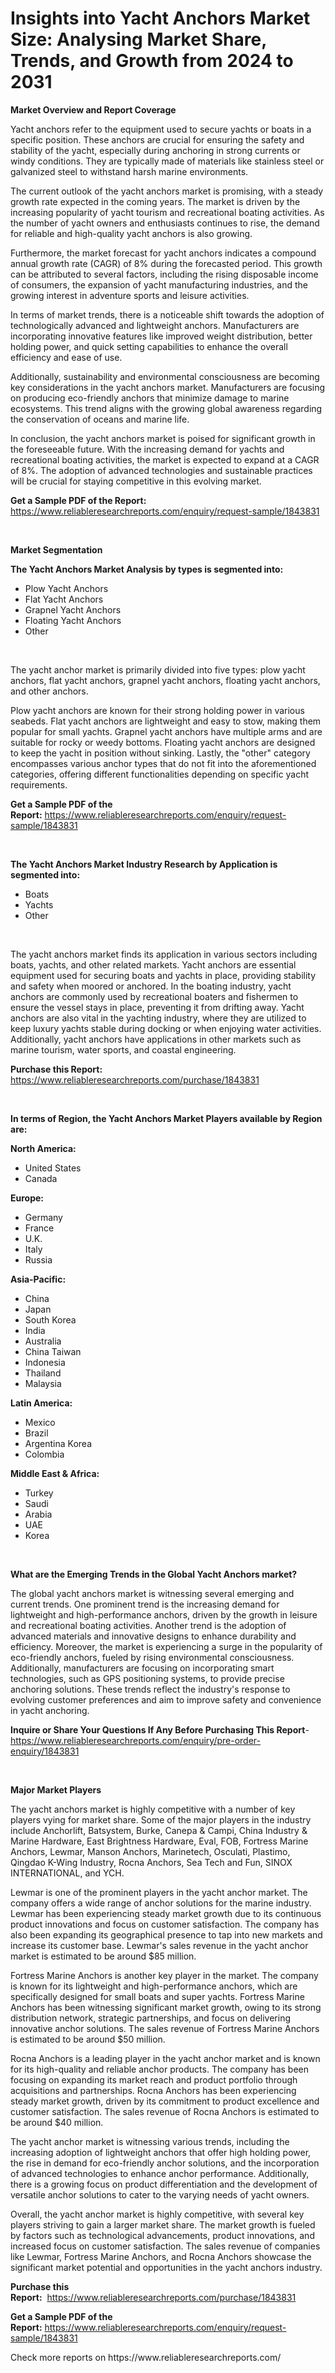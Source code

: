 <p><h1>Insights into Yacht Anchors Market Size: Analysing Market Share, Trends, and Growth from 2024 to 2031</h1></p><p><strong>Market Overview and Report Coverage</strong></p>
<p><p>Yacht anchors refer to the equipment used to secure yachts or boats in a specific position. These anchors are crucial for ensuring the safety and stability of the yacht, especially during anchoring in strong currents or windy conditions. They are typically made of materials like stainless steel or galvanized steel to withstand harsh marine environments.</p><p>The current outlook of the yacht anchors market is promising, with a steady growth rate expected in the coming years. The market is driven by the increasing popularity of yacht tourism and recreational boating activities. As the number of yacht owners and enthusiasts continues to rise, the demand for reliable and high-quality yacht anchors is also growing.</p><p>Furthermore, the market forecast for yacht anchors indicates a compound annual growth rate (CAGR) of 8% during the forecasted period. This growth can be attributed to several factors, including the rising disposable income of consumers, the expansion of yacht manufacturing industries, and the growing interest in adventure sports and leisure activities.</p><p>In terms of market trends, there is a noticeable shift towards the adoption of technologically advanced and lightweight anchors. Manufacturers are incorporating innovative features like improved weight distribution, better holding power, and quick setting capabilities to enhance the overall efficiency and ease of use.</p><p>Additionally, sustainability and environmental consciousness are becoming key considerations in the yacht anchors market. Manufacturers are focusing on producing eco-friendly anchors that minimize damage to marine ecosystems. This trend aligns with the growing global awareness regarding the conservation of oceans and marine life.</p><p>In conclusion, the yacht anchors market is poised for significant growth in the foreseeable future. With the increasing demand for yachts and recreational boating activities, the market is expected to expand at a CAGR of 8%. The adoption of advanced technologies and sustainable practices will be crucial for staying competitive in this evolving market.</p></p>
<p><strong>Get a Sample PDF of the Report:</strong> <a href="https://www.reliableresearchreports.com/enquiry/request-sample/1843831">https://www.reliableresearchreports.com/enquiry/request-sample/1843831</a></p>
<p>&nbsp;</p>
<p><strong>Market Segmentation</strong></p>
<p><strong>The Yacht Anchors Market Analysis by types is segmented into:</strong></p>
<p><ul><li>Plow Yacht Anchors</li><li>Flat Yacht Anchors</li><li>Grapnel Yacht Anchors</li><li>Floating Yacht Anchors</li><li>Other</li></ul></p>
<p>&nbsp;</p>
<p><p>The yacht anchor market is primarily divided into five types: plow yacht anchors, flat yacht anchors, grapnel yacht anchors, floating yacht anchors, and other anchors. </p><p>Plow yacht anchors are known for their strong holding power in various seabeds. Flat yacht anchors are lightweight and easy to stow, making them popular for small yachts. Grapnel yacht anchors have multiple arms and are suitable for rocky or weedy bottoms. Floating yacht anchors are designed to keep the yacht in position without sinking. Lastly, the "other" category encompasses various anchor types that do not fit into the aforementioned categories, offering different functionalities depending on specific yacht requirements.</p></p>
<p><strong>Get a Sample PDF of the Report:</strong>&nbsp;<a href="https://www.reliableresearchreports.com/enquiry/request-sample/1843831">https://www.reliableresearchreports.com/enquiry/request-sample/1843831</a></p>
<p>&nbsp;</p>
<p><strong>The Yacht Anchors Market Industry Research by Application is segmented into:</strong></p>
<p><ul><li>Boats</li><li>Yachts</li><li>Other</li></ul></p>
<p>&nbsp;</p>
<p><p>The yacht anchors market finds its application in various sectors including boats, yachts, and other related markets. Yacht anchors are essential equipment used for securing boats and yachts in place, providing stability and safety when moored or anchored. In the boating industry, yacht anchors are commonly used by recreational boaters and fishermen to ensure the vessel stays in place, preventing it from drifting away. Yacht anchors are also vital in the yachting industry, where they are utilized to keep luxury yachts stable during docking or when enjoying water activities. Additionally, yacht anchors have applications in other markets such as marine tourism, water sports, and coastal engineering.</p></p>
<p><strong>Purchase this Report:</strong>&nbsp; <a href="https://www.reliableresearchreports.com/purchase/1843831">https://www.reliableresearchreports.com/purchase/1843831</a></p>
<p>&nbsp;</p>
<p><strong>In terms of Region, the Yacht Anchors Market Players available by Region are:</strong></p>
<p>
    <p> <strong> North America: </strong>
        <ul>
            <li>United States</li>
            <li>Canada</li>
        </ul>
        </p> 
    <p> <strong> Europe: </strong>
        <ul>
            <li>Germany</li>
            <li>France</li>
            <li>U.K.</li>
            <li>Italy</li>
            <li>Russia</li>
        </ul>
        </p> 
    <p> <strong> Asia-Pacific: </strong>
        <ul>
            <li>China</li>
            <li>Japan</li>
            <li>South Korea</li>
            <li>India</li>
            <li>Australia</li>
            <li>China Taiwan</li>
            <li>Indonesia</li>
            <li>Thailand</li>
            <li>Malaysia</li>
        </ul>
        </p> 
    <p> <strong> Latin America: </strong>
        <ul>
            <li>Mexico</li>
            <li>Brazil</li>
            <li>Argentina Korea</li>
            <li>Colombia</li>
        </ul>
        </p> 
    <p> <strong> Middle East & Africa: </strong>
        <ul>
            <li>Turkey</li>
            <li>Saudi</li>
            <li>Arabia</li>
            <li>UAE</li>
            <li>Korea</li>
        </ul>
    </p>
    </p>
<p>&nbsp;</p>
<p><strong>What are the Emerging Trends in the Global Yacht Anchors market?</strong></p>
<p><p>The global yacht anchors market is witnessing several emerging and current trends. One prominent trend is the increasing demand for lightweight and high-performance anchors, driven by the growth in leisure and recreational boating activities. Another trend is the adoption of advanced materials and innovative designs to enhance durability and efficiency. Moreover, the market is experiencing a surge in the popularity of eco-friendly anchors, fueled by rising environmental consciousness. Additionally, manufacturers are focusing on incorporating smart technologies, such as GPS positioning systems, to provide precise anchoring solutions. These trends reflect the industry's response to evolving customer preferences and aim to improve safety and convenience in yacht anchoring.</p></p>
<p><strong>Inquire or Share Your Questions If Any Before Purchasing This Report</strong>- <a href="https://www.reliableresearchreports.com/enquiry/pre-order-enquiry/1843831">https://www.reliableresearchreports.com/enquiry/pre-order-enquiry/1843831</a></p>
<p>&nbsp;</p>
<p><strong>Major Market Players</strong></p>
<p><p>The yacht anchors market is highly competitive with a number of key players vying for market share. Some of the major players in the industry include Anchorlift, Batsystem, Burke, Canepa & Campi, China Industry & Marine Hardware, East Brightness Hardware, Eval, FOB, Fortress Marine Anchors, Lewmar, Manson Anchors, Marinetech, Osculati, Plastimo, Qingdao K-Wing Industry, Rocna Anchors, Sea Tech and Fun, SINOX INTERNATIONAL, and YCH.</p><p>Lewmar is one of the prominent players in the yacht anchor market. The company offers a wide range of anchor solutions for the marine industry. Lewmar has been experiencing steady market growth due to its continuous product innovations and focus on customer satisfaction. The company has also been expanding its geographical presence to tap into new markets and increase its customer base. Lewmar's sales revenue in the yacht anchor market is estimated to be around $85 million.</p><p>Fortress Marine Anchors is another key player in the market. The company is known for its lightweight and high-performance anchors, which are specifically designed for small boats and super yachts. Fortress Marine Anchors has been witnessing significant market growth, owing to its strong distribution network, strategic partnerships, and focus on delivering innovative anchor solutions. The sales revenue of Fortress Marine Anchors is estimated to be around $50 million.</p><p>Rocna Anchors is a leading player in the yacht anchor market and is known for its high-quality and reliable anchor products. The company has been focusing on expanding its market reach and product portfolio through acquisitions and partnerships. Rocna Anchors has been experiencing steady market growth, driven by its commitment to product excellence and customer satisfaction. The sales revenue of Rocna Anchors is estimated to be around $40 million.</p><p>The yacht anchor market is witnessing various trends, including the increasing adoption of lightweight anchors that offer high holding power, the rise in demand for eco-friendly anchor solutions, and the incorporation of advanced technologies to enhance anchor performance. Additionally, there is a growing focus on product differentiation and the development of versatile anchor solutions to cater to the varying needs of yacht owners.</p><p>Overall, the yacht anchor market is highly competitive, with several key players striving to gain a larger market share. The market growth is fueled by factors such as technological advancements, product innovations, and increased focus on customer satisfaction. The sales revenue of companies like Lewmar, Fortress Marine Anchors, and Rocna Anchors showcase the significant market potential and opportunities in the yacht anchors industry.</p></p>
<p><strong>Purchase this Report:</strong>&nbsp;&nbsp;<a href="https://www.reliableresearchreports.com/purchase/1843831">https://www.reliableresearchreports.com/purchase/1843831</a></p>
<p></p>
<p><strong>Get a Sample PDF of the Report:</strong>&nbsp;<a href="https://www.reliableresearchreports.com/enquiry/request-sample/1843831">https://www.reliableresearchreports.com/enquiry/request-sample/1843831</a></p>
<p>Check more reports on https://www.reliableresearchreports.com/</p>